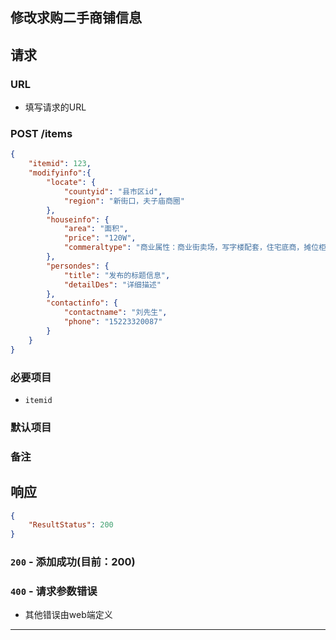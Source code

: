 ## 修改求购二手商铺信息
## 请求
###	URL

+ 填写请求的URL

### POST /items
```json
{
    "itemid": 123,
    "modifyinfo":{
	    "locate": {
	        "countyid": "县市区id",
	        "region": "新街口，夫子庙商圈"
	    },
	    "houseinfo": {
	        "area": "面积",
	        "price": "120W",
	        "commeraltype": "商业属性：商业街卖场，写字楼配套，住宅底商，摊位柜台，其他"
	    },
	    "persondes": {
	        "title": "发布的标题信息",
	        "detailDes": "详细描述"
	    },
	    "contactinfo": {
	        "contactname": "刘先生",
	        "phone": "15223320087"
	    }
	}
}
```
### 必要项目

* `itemid`

### 默认项目

### 备注

## 响应

```json
{
	"ResultStatus": 200
}
```

### `200` - 添加成功(目前：200)


### `400` - 请求参数错误
+ 其他错误由web端定义

********************